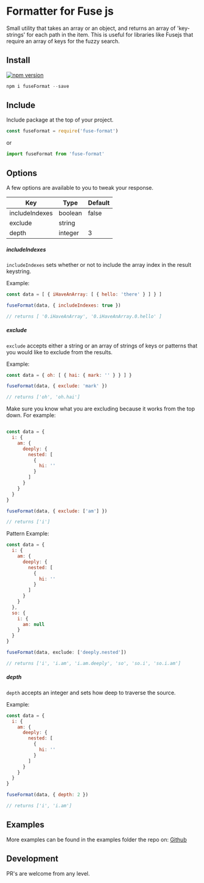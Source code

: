 # Formatter for Fuse js

Small utility that takes an array or an object, and returns an array of 'key-strings' for each path in the item. This is useful for libraries like Fusejs that require an array of keys for the fuzzy search.

## Install

[![npm version](https://badge.fury.io/js/fuse-format.svg)](https://badge.fury.io/js/fuse-format)

```js
npm i fuseFormat --save
```

## Include
Include package at the top of your project.

```js
const fuseFormat = require('fuse-format')
```

or

```js
import fuseFormat from 'fuse-format'
```

## Options
A few options are available to you to tweak your response.

Key | Type | Default
--- | --- | ---
includeIndexes | boolean | false
exclude | string || boolean | `null`
depth | integer | 3


##### includeIndexes
```includeIndexes``` sets whether or not to include the array index in the result keystring.

Example:

```js
const data = [ { iHaveAnArray: [ { hello: 'there' } ] } ]

fuseFormat(data, { includeIndexes: true })

// returns [ '0.iHaveAnArray', '0.iHaveAnArray.0.hello' ]

```

##### exclude
```exclude``` accepts either a string or an array of strings of keys or patterns that you would like to exclude from the results.

Example: 

```js
const data = { oh: [ { hai: { mark: '' } } ] }

fuseFormat(data, { exclude: 'mark' })

// returns ['oh', 'oh.hai']
```

Make sure you know what you are excluding because it works from the top down. For example:

```js

const data = {
  i: {
    am: {
      deeply: {
        nested: [
          {
            hi: ''
          }
        ]
      }
    }
  }
}

fuseFormat(data, { exclude: ['am'] })

// returns ['i']
```

Pattern Example:

```js
const data = {
  i: {
    am: {
      deeply: {
        nested: [
          {
            hi: ''
          }
        ]
      }
    }
  },
  so: {
    i: {
      am: null
    }
  }
}

fuseFormat(data, exclude: ['deeply.nested'])

// returns ['i', 'i.am', 'i.am.deeply', 'so', 'so.i', 'so.i.am']
```


##### depth
```depth``` accepts an integer and sets how deep to traverse the source.

Example:

```js
const data = {
  i: {
    am: {
      deeply: {
        nested: [
          {
            hi: ''
          }
        ]
      }
    }
  }
}

fuseFormat(data, { depth: 2 })

// returns ['i', 'i.am']

```

## Examples
More examples can be found in the examples folder the repo on: [Github]

## Development
PR's are welcome from any level.


[Github]: https://github.com/wulfmann/fuse-format